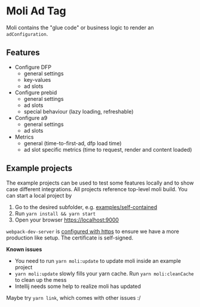 # Moli Ad Tag

Moli contains the "glue code" or business logic to render an `adConfiguration`.

## Features

- Configure DFP
  - general settings
  - key-values
  - ad slots
- Configure prebid
  - general settings
  - ad slots
  - special behaviour (lazy loading, refreshable)
- Configure a9
  - general settings
  - ad slots
- Metrics
  - general (time-to-first-ad, dfp load time)
  - ad slot specific metrics (time to request, render and content loaded)

## Example projects

The example projects can be used to test some features locally and to show case different integrations.
All projects reference top-level moli build. You can start a local project by

1. Go to the desired subfolder, e.g. [examples/self-contained](examples/self-contained)
2. Run `yarn install && yarn start`
3. Open your browser [https://localhost:9000](https://localhost:9000)

`webpack-dev-server` is [configured with https](https://webpack.js.org/configuration/dev-server/#devserver-https) to ensure
we have a more production like setup. The certificate is self-signed.

**Known issues**

- You need to run `yarn moli:update` to update moli inside an example project
- `yarn moli:update` slowly fills your yarn cache. Run `yarn moli:cleanCache` to clean up the mess
- Intellij needs some help to realize moli has updated

Maybe try `yarn link`, which comes with other issues :/